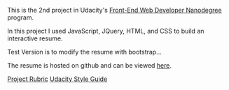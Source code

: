 ﻿This is the 2nd project in Udacity's [Front-End Web Developer Nanodegree](https://www.udacity.com/course/front-end-web-developer-nanodegree--nd001) program.

In this project I used JavaScript, JQuery, HTML, and CSS to build an interactive resume. 

Test Version is to modify the resume with bootstrap...

The resume is hosted on github and can be viewed [here](http://pajamaprogrammer.github.io/FEND-Resume/).

[Project Rubric](https://review.udacity.com/?&_ga=1.209415511.418599206.1464881310#!/rubrics/13/view)
[Udacity Style Guide](https://udacity.github.io/frontend-nanodegree-styleguide/)

